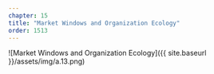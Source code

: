 ```yaml
---
chapter: 15
title: "Market Windows and Organization Ecology"
order: 1513
---
```


![Market Windows and Organization Ecology]({{ site.baseurl }}/assets/img/a.13.png)